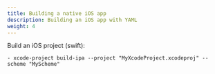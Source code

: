 ```yaml
---
title: Building a native iOS app
description: Building an iOS app with YAML
weight: 4
---
```


Build an iOS project (swift):

    - xcode-project build-ipa --project "MyXcodeProject.xcodeproj" --scheme "MyScheme"